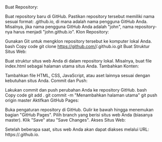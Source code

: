 Buat Repository:

Buat repository baru di GitHub.
Pastikan repository tersebut memiliki nama sesuai format: <username>.github.io, di mana <username> adalah nama pengguna GitHub Anda. Misalnya, jika nama pengguna GitHub Anda adalah "john", nama repository-nya harus menjadi "john.github.io".
Klon Repository:

Gunakan Git untuk mengklon repository tersebut ke komputer lokal Anda.
bash
Copy code
git clone https://github.com/<username>/<username>.github.io.git
Buat Struktur Situs Web:

Buat struktur situs web Anda di dalam repository lokal. Misalnya, buat file index.html sebagai halaman utama situs Anda.
Tambahkan Konten:

Tambahkan file HTML, CSS, JavaScript, atau aset lainnya sesuai dengan kebutuhan situs Anda.
Commit dan Push:

Lakukan commit dan push perubahan Anda ke repository GitHub.
bash
Copy code
git add .
git commit -m "Menambahkan halaman utama"
git push origin master
Aktifkan GitHub Pages:

Buka pengaturan repository di GitHub.
Gulir ke bawah hingga menemukan bagian "GitHub Pages".
Pilih branch yang berisi situs web Anda (biasanya master).
Klik "Save" atau "Save Changes".
Akses Situs Web:

Setelah beberapa saat, situs web Anda akan dapat diakses melalui URL: https://<username>.github.io.
